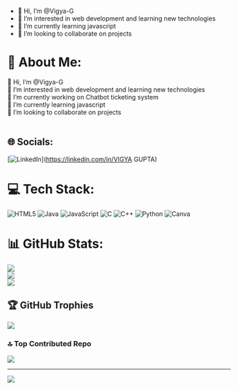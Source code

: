 - 👋 Hi, I’m @Vigya-G
- 👀 I’m interested in web development and learning new technologies 
- 🌱 I’m currently learning javascript
- 💞️ I’m looking to collaborate on projects

<!---
Vigya-G/Vigya-G is a ✨ special ✨ repository because its `README.md` (this file) appears on your GitHub profile.
You can click the Preview link to take a look at your changes.
--->
# 💫 About Me:
👋 Hi, I’m @Vigya-G<br>👀 I’m interested in web development and learning new technologies<br>🔭 I’m currently working on Chatbot ticketing system<br>🌱 I’m currently learning javascript<br>👯 I’m looking to collaborate on projects<br><br>


## 🌐 Socials:
[![LinkedIn](https://img.shields.io/badge/LinkedIn-%230077B5.svg?logo=linkedin&logoColor=white)](https://linkedin.com/in/VIGYA GUPTA) 

# 💻 Tech Stack:
![HTML5](https://img.shields.io/badge/html5-%23E34F26.svg?style=for-the-badge&logo=html5&logoColor=white) ![Java](https://img.shields.io/badge/java-%23ED8B00.svg?style=for-the-badge&logo=openjdk&logoColor=white) ![JavaScript](https://img.shields.io/badge/javascript-%23323330.svg?style=for-the-badge&logo=javascript&logoColor=%23F7DF1E) ![C](https://img.shields.io/badge/c-%2300599C.svg?style=for-the-badge&logo=c&logoColor=white) ![C++](https://img.shields.io/badge/c++-%2300599C.svg?style=for-the-badge&logo=c%2B%2B&logoColor=white) ![Python](https://img.shields.io/badge/python-3670A0?style=for-the-badge&logo=python&logoColor=ffdd54) ![Canva](https://img.shields.io/badge/Canva-%2300C4CC.svg?style=for-the-badge&logo=Canva&logoColor=white)
# 📊 GitHub Stats:
![](https://github-readme-stats.vercel.app/api?username=Vigya-G&theme=tokyonight&hide_border=true&include_all_commits=false&count_private=false)<br/>
![](https://github-readme-streak-stats.herokuapp.com/?user=Vigya-G&theme=tokyonight&hide_border=true)<br/>
![](https://github-readme-stats.vercel.app/api/top-langs/?username=Vigya-G&theme=tokyonight&hide_border=true&include_all_commits=false&count_private=false&layout=compact)

## 🏆 GitHub Trophies
![](https://github-profile-trophy.vercel.app/?username=Vigya-G&theme=tokyonight&no-frame=true&no-bg=true&margin-w=4)

### 🔝 Top Contributed Repo
![](https://github-contributor-stats.vercel.app/api?username=Vigya-G&limit=5&theme=tokyonight&combine_all_yearly_contributions=true)

---
[![](https://visitcount.itsvg.in/api?id=Vigya-G&icon=8&color=6)](https://visitcount.itsvg.in)

<!-- Proudly created with GPRM ( https://gprm.itsvg.in ) -->
